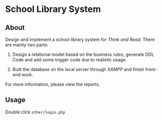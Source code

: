 # **School Library System**

## **About**

Design and implement a school library system for *Think and Read*. There are mainly two parts:

1. Design a relational model based on the business rules, generate DDL Code and add some trigger code due to realistic usage.

2. Built the database on the local server through *XAMPP* and finish front-end work.

For more information, please view the reports.

## **Usage**

Double click ```other/login.php```
